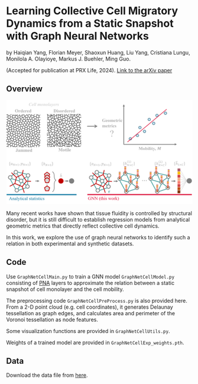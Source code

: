 # Learning Collective Cell Migratory Dynamics from a Static Snapshot with Graph Neural Networks
by Haiqian Yang, Florian Meyer, Shaoxun Huang, Liu Yang, Cristiana Lungu, Monilola A. Olayioye, Markus J. Buehler, Ming Guo.

(Accepted for publication at PRX Life, 2024). [Link to the arXiv paper](https://arxiv.org/abs/2401.12196)

## Overview
![Schematics.](schematics.png)

Many recent works have shown that tissue fluidity is controlled by structural disorder, but it is still difficult to establish regression models from analytical geometric metrics that directly reflect collective cell dynamics.

In this work, we explore the use of graph neural networks to identify such a relation in both experimental and synthetic datasets.

## Code
Use `GraphNetCellMain.py` to train a GNN model `GraphNetCellModel.py` consisting of [PNA](https://pytorch-geometric.readthedocs.io/en/stable/generated/torch_geometric.nn.conv.PNAConv.html) layers to approximate the relation between a static snapshot of cell monolayer and the cell mobility.

The preprocessing code `GraphNetCellPreProcess.py` is also provided here. From a 2-D point cloud (e.g. cell coordinates), it generates Delaunay tessellation as graph edges, and calculates area and perimeter of the Voronoi tessellation as node features.

Some visualization functions are provided in `GraphNetCellUtils.py`.

Weights of a trained model are provided in `GraphNetCellExp_weights.pth`.

## Data
Download the data file from [here](https://doi.org/10.5281/zenodo.13988939).
